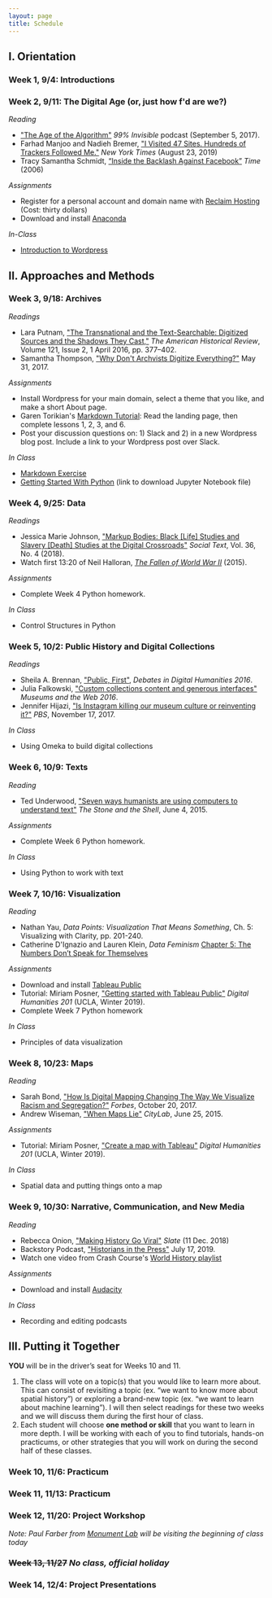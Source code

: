```yaml
---
layout: page
title: Schedule
---
```


## I. Orientation

### Week 1, 9/4: Introductions

### Week 2, 9/11: The Digital Age (or, just how f'd are we?)

_Reading_
- ["The Age of the Algorithm"](https://99percentinvisible.org/episode/the-age-of-the-algorithm/) *99% Invisible* podcast (September 5, 2017).
- Farhad Manjoo and Nadieh Bremer, ["I Visited 47 Sites. Hundreds
of Trackers Followed Me."](https://www.nytimes.com/interactive/2019/08/23/opinion/data-internet-privacy-tracking.html) *New York Times* (August 23, 2019)
- Tracy Samantha Schmidt, [“Inside the Backlash Against Facebook”](http://content.time.com/time/nation/article/0,8599,1532225,00.html) *Time* (2006)

_Assignments_
- Register for a personal account and domain name with [Reclaim Hosting](https://reclaimhosting.com/pricing/) (Cost: thirty dollars)
- Download and install [Anaconda](https://docs.anaconda.com/anaconda/install/)

_In-Class_
- [Introduction to Wordpress]({{site.baseurl}}/week-02/week-02-wordpress)

## II. Approaches and Methods

### Week 3, 9/18: Archives

_Readings_
- Lara Putnam, ["The Transnational and the Text-Searchable: Digitized Sources and the Shadows They Cast,"](https://doi.org/10.1093/ahr/121.2.377) *The American Historical Review*, Volume 121, Issue 2, 1 April 2016, pp. 377–402.
- Samantha Thompson, ["Why Don't Archvists Digitize Everything?"](https://peelarchivesblog.com/2017/05/31/why-dont-archivists-digitize-everything/) May 31, 2017.

_Assignments_
- Install Wordpress for your main domain, select a theme that you like, and make a short About page. 
- Garen Torikian's [Markdown Tutorial](https://www.markdowntutorial.com/): Read the landing page, then complete lessons 1, 2, 3, and 6.
- Post your discussion questions on: 1) Slack and 2) in a new Wordpress blog post. Include a link to your Wordpress post over Slack. 

_In Class_ 
- [Markdown Exercise]({{site.baseurl}}/week-03/week-03-markdown)
- [Getting Started With Python]({{site.baseurl}}/week-03/week-03-getting-started-with-python.ipynb) (link to download Jupyter Notebook file)

### Week 4, 9/25: Data

_Readings_
- Jessica Marie Johnson, ["Markup Bodies: Black [Life] Studies and Slavery [Death] Studies at the Digital Crossroads"](https://doi.org/10.1215/01642472-7145658) *Social Text*, Vol. 36, No. 4 (2018).
- Watch first 13:20 of Neil Halloran, [*The Fallen of World War II*](http://www.fallen.io/ww2/) (2015).

_Assignments_
- Complete Week 4 Python homework.

_In Class_
- Control Structures in Python
 
### Week 5, 10/2: Public History and Digital Collections

_Readings_
- Sheila A. Brennan, ["Public, First"](http://dhdebates.gc.cuny.edu/debates/text/83), *Debates in Digital Humanities 2016*.
- Julia Falkowski, ["Custom collections content and generous interfaces"](https://mw2016.museumsandtheweb.com/paper/custom-collections-content-and-generous-interfaces/) *Museums and the Web 2016*.
- Jennifer Hijazi, ["Is Instagram killing our museum culture or reinventing it?"](https://www.pbs.org/newshour/arts/is-instagram-killing-our-museum-culture-or-reinventing-it?) *PBS*, November 17, 2017.

_In Class_
- Using Omeka to build digital collections

### Week 6, 10/9: Texts

_Reading_
- Ted Underwood, ["Seven ways humanists are using computers to understand text"](https://tedunderwood.com/2015/06/04/seven-ways-humanists-are-using-computers-to-understand-text/) *The Stone and the Shell*, June 4, 2015.

_Assignments_
- Complete Week 6 Python homework.

_In Class_
- Using Python to work with text

### Week 7, 10/16: Visualization

_Reading_
- Nathan Yau, *Data Points: Visualization That Means Something*, Ch. 5: Visualizing with Clarity, pp. 201-240.
- Catherine D'Ignazio and Lauren Klein, *Data Feminism* [Chapter 5: The Numbers Don’t Speak for Themselves](https://bookbook.pubpub.org/pub/6ui5n4vo)

_Assignments_
- Download and install [Tableau Public](https://public.tableau.com/en-us/s/)
- Tutorial: Miriam Posner, ["Getting started with Tableau Public"](http://miriamposner.com/classes/dh201w19/tutorials-guides/data-visualization/getting-started-with-tableau-public/) *Digital Humanities 201* (UCLA, Winter 2019).
- Complete Week 7 Python homework

_In Class_
- Principles of data visualization 

### Week 8, 10/23: Maps 

_Reading_
- Sarah Bond, ["How Is Digital Mapping Changing The Way We Visualize Racism and Segregation?"](https://www.forbes.com/sites/drsarahbond/2017/10/20/how-is-digital-mapping-changing-the-way-we-visualize-racism-and-segregation/) *Forbes*, October 20, 2017.
- Andrew Wiseman, ["When Maps Lie"](https://www.citylab.com/design/2015/06/when-maps-lie/396761/) *CityLab*, June 25, 2015. 

_Assignments_
- Tutorial: Miriam Posner, ["Create a map with Tableau"](http://miriamposner.com/classes/dh201w19/tutorials-guides/mapping/create-a-map-with-tableau/) *Digital Humanities 201* (UCLA, Winter 2019).

_In Class_
- Spatial data and putting things onto a map

### Week 9, 10/30: Narrative, Communication, and New Media

_Reading_
- Rebecca Onion, ["Making History Go Viral"](https://slate.com/news-and-politics/2018/12/twitter-history-viral-threads-2018.html) *Slate* (11 Dec. 2018)
- Backstory Podcast, ["Historians in the Press"](https://www.backstoryradio.org/shows/historians-in-the-press/) July 17, 2019.
- Watch one video from Crash Course's [World History playlist](https://www.youtube.com/playlist?list=PLBDA2E52FB1EF80C9)

_Assignments_
- Download and install [Audacity](https://www.audacityteam.org/)

_In Class_
- Recording and editing podcasts

## III. Putting it Together

**YOU** will be in the driver’s seat for Weeks 10 and 11.
1. The class will vote on a topic(s) that you would like to learn more about. This can consist of revisiting a topic (ex. “we want to know more about spatial history”) or exploring a brand-new topic (ex. “we want to learn about machine learning”). I will then select readings for these two weeks and we will discuss them during the first hour of class.
2. Each student will choose **one method or skill** that you want to learn in more depth. I will be working with each of you to find tutorials, hands-on practicums, or other strategies that you will work on during the second half of these classes.

### Week 10, 11/6: Practicum

### Week 11, 11/13: Practicum

### Week 12, 11/20: Project Workshop
*Note: Paul Farber from [Monument Lab](https://monumentlab.com/) will be visiting the beginning of class today*

### ~~Week 13, 11/27~~ *No class, official holiday*

### Week 14, 12/4: Project Presentations